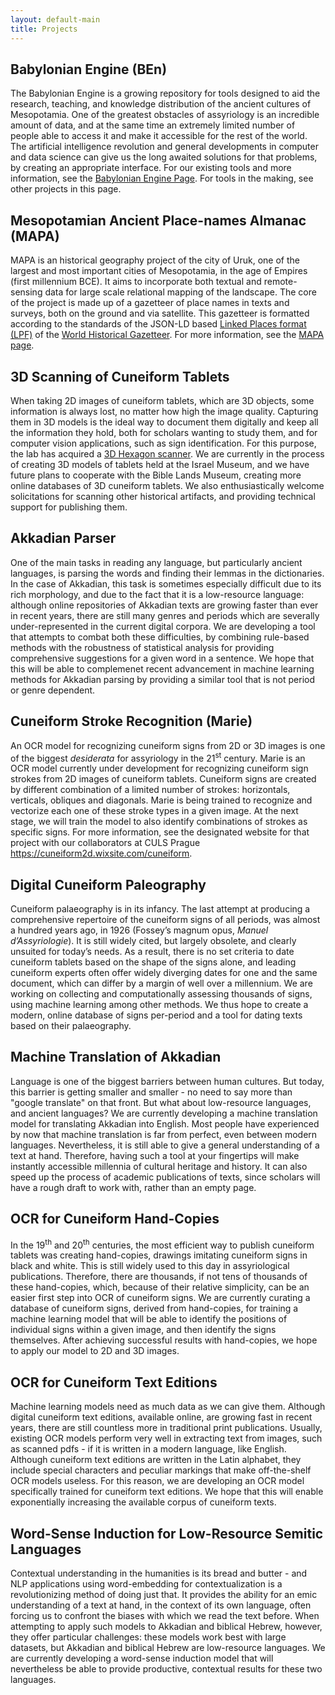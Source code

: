 ```yaml
---
layout: default-main
title: Projects
---
```


## Babylonian Engine (BEn)

The Babylonian Engine is a growing repository for tools designed to aid the research, teaching, and knowledge distribution of the ancient cultures of Mesopotamia. One of the greatest obstacles of assyriology is an incredible amount of data, and at the same time an extremely limited number of people able to access it and make it accessible for the rest of the world. The artificial intelligence revolution and general developments in computer and data science can give us the long awaited solutions for that problems, by creating an appropriate interface. For our existing tools and more information, see the [Babylonian Engine Page](BEn.md). For tools in the making, see other projects in this page.

## Mesopotamian Ancient Place-names Almanac (MAPA)

MAPA is an historical geography project of the city of Uruk, one of the largest and most important cities of Mesopotamia, in the age of Empires (first millennium BCE). It aims to incorporate both textual and remote-sensing data for large scale relational mapping of the landscape. The core of the project is made up of a gazetteer of place names in texts and surveys, both on the ground and via satellite. This gazetteer is formatted according to the standards of the JSON-LD based [Linked Places format (LPF)](https://github.com/LinkedPasts/linked-places/blob/master/tsv_0.3.md) of the [World Historical Gazetteer](http://whgazetteer.org/). For more information, see the [MAPA page](MAPA.md).

## 3D Scanning of Cuneiform Tablets

When taking 2D images of cuneiform tablets, which are 3D objects, some information is always lost, no matter how high the image quality. Capturing them in 3D models is the ideal way to document them digitally and keep all the information they hold, both for scholars wanting to study them, and for computer vision applications, such as sign identification. For this purpose, the lab has acquired a [3D Hexagon scanner](https://www.creativeinfocom.com/pdfs/smartscan-specification-he-r5-c5.pdf). We are currently in the process of creating 3D models of tablets held at the Israel Museum, and we have future plans to cooperate with the Bible Lands Museum, creating more online databases of 3D cuneiform tablets. We also enthusiastically welcome solicitations for scanning other historical artifacts, and providing technical support for publishing them.

## Akkadian Parser

One of the main tasks in reading any language, but particularly ancient languages, is parsing the words and finding their lemmas in the dictionaries. In the case of Akkadian, this task is sometimes especially difficult due to its rich morphology, and due to the fact that it is a low-resource language: although online repositories of Akkadian texts are growing faster than ever in recent years, there are still many genres and periods which are severally under-represented in the current digital corpora. We are developing a tool that attempts to combat both these difficulties, by combining rule-based methods with the robustness of statistical analysis for providing comprehensive suggestions for a given word in a sentence. We hope that this will be able to complemenet recent advancement in machine learning methods for Akkadian parsing by providing a similar tool that is not period or genre dependent.

## Cuneiform Stroke Recognition (Marie)

An OCR model for recognizing cuneiform signs from 2D or 3D images is one of the biggest *desiderata* for assyriology in the 21<sup>st</sup> century. Marie is an OCR model currently under development for recognizing cuneiform sign strokes from 2D images of cuneiform tablets. Cuneiform signs are created by different combination of a limited number of strokes: horizontals, verticals, obliques and diagonals. Marie is being trained to recognize and vectorize each one of these stroke types in a given image. At the next stage, we will train the model to also identify combinations of strokes as specific signs. For more information, see the designated website for that project with our collaborators at CULS Prague <https://cuneiform2d.wixsite.com/cuneiform>.

## Digital Cuneiform Paleography

Cuneiform palaeography is in its infancy. The last attempt at producing a comprehensive repertoire of the cuneiform signs of all periods, was almost a hundred years ago, in 1926 (Fossey’s magnum opus, *Manuel d’Assyriologie*). It is still widely cited, but largely obsolete, and clearly unsuited for today’s needs. As a result, there is no set criteria to date cuneiform tablets based on the shape of the signs alone, and leading cuneiform experts often offer widely diverging dates for one and the same document, which can differ by a margin of well over a millennium. We are working on collecting and computationally assessing thousands of signs, using machine learning among other methods. We thus hope to create a modern, online database of signs per-period and a tool for dating texts based on their palaeography.

## Machine Translation of Akkadian

Language is one of the biggest barriers between human cultures. But today, this barrier is getting smaller and smaller - no need to say more than "google translate" on that front. But what about low-resource languages, and ancient languages? We are currently developing a machine translation model for translating Akkadian into English. Most people have experienced by now that machine translation is far from perfect, even between modern languages. Nevertheless, it is still able to give a general understanding of a text at hand. Therefore, having such a tool at your fingertips will make instantly accessible millennia of cultural heritage and history. It can also speed up the process of academic publications of texts, since scholars will have a rough draft to work with, rather than an empty page.

## OCR for Cuneiform Hand-Copies

In the 19<sup>th</sup> and 20<sup>th</sup> centuries, the most efficient way to publish cuneiform tablets was creating hand-copies, drawings imitating cuneiform signs in black and white. This is still widely used to this day in assyriological publications. Therefore, there are thousands, if not tens of thousands of these hand-copies, which, because of their relative simplicity, can be an easier first step into OCR of cuneiform signs. We are currently curating a database of cuneiform signs, derived from hand-copies, for training a machine learning model that will be able to identify the positions of individual signs within a given image, and then identify the signs themselves. After achieving successful results with hand-copies, we hope to apply our model to 2D and 3D images.

## OCR for Cuneiform Text Editions

Machine learning models need as much data as we can give them. Although digital cuneiform text editions, available online, are growing fast in recent years, there are still countless more in traditional print publications. Usually, existing OCR models perform very well in extracting text from images, such as scanned pdfs - if it is written in a modern language, like English. Although cuneiform text editions are written in the Latin alphabet, they include special characters and peculiar markings that make off-the-shelf OCR models useless. For this reason, we are developing an OCR model specifically trained for cuneiform text editions. We hope that this will enable exponentially increasing the available corpus of cuneiform texts.

## Word-Sense Induction for Low-Resource Semitic Languages

Contextual understanding in the humanities is its bread and butter - and NLP applications using word-embedding for contextualization is a revolutionizing method of doing just that. It provides the ability for an emic understanding of a text at hand, in the context of its own language, often forcing us to confront the biases with which we read the text before. When attempting to apply such models to Akkadian and biblical Hebrew, however, they offer particular challenges: these models work best with large datasets, but Akkadian and biblical Hebrew are low-resource languages. We are currently developing a word-sense induction model that will nevertheless be able to provide productive, contextual results for these two languages.